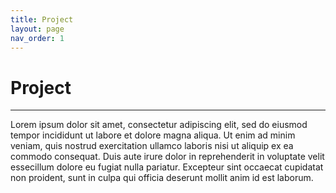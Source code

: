 ```yaml
---
title: Project
layout: page
nav_order: 1
---
```


# Project
--------------------------

Lorem ipsum dolor sit amet, consectetur adipiscing elit, sed do eiusmod tempor incididunt ut labore et dolore magna aliqua. 
Ut enim ad minim veniam, quis nostrud exercitation ullamco laboris nisi ut aliquip ex ea commodo consequat. 
Duis aute irure dolor in reprehenderit in voluptate velit essecillum dolore eu fugiat nulla pariatur. 
Excepteur sint occaecat cupidatat non proident, sunt in culpa qui officia deserunt mollit anim id est laborum. 